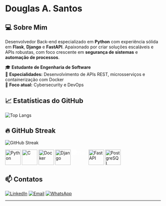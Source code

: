 # Douglas A. Santos

## 💻 Sobre Mim

Desenvolvedor Back-end especializado em **Python** com experiência sólida em **Flask**, **Django** e **FastAPI**. Apaixonado por criar soluções escaláveis e APIs robustas, com foco crescente em **segurança de sistemas** e **automação de processos**.

🎓 **Estudante de Engenharia de Software**  
🔧 **Especialidades:** Desenvolvimento de APIs REST, microsserviços e containerização com Docker  
🚀 **Foco atual:** Cybersecurity e DevOps

## 📈 Estatísticas do GitHub

![Top Langs](https://github-readme-stats.vercel.app/api/top-langs/?username=CodeByDouglas&layout=compact&theme=dark)

## 🔥 GitHub Streak

![GitHub Streak](https://streak-stats.demolab.com/?user=CodeByDouglas&theme=dark)

<p align="left">
  <img src="https://cdn.jsdelivr.net/gh/devicons/devicon/icons/python/python-original.svg" alt="Python" width="50" height="50"/>
  <img src="https://cdn.jsdelivr.net/gh/devicons/devicon/icons/c/c-original.svg" alt="C" width="50" height="50"/>
  <img src="https://cdn.jsdelivr.net/gh/devicons/devicon/icons/docker/docker-original.svg" alt="Docker" width="50" height="50"/>
  <img src="https://cdn.jsdelivr.net/gh/devicons/devicon/icons/django/django-plain.svg" alt="Django" width="50" height="50"/>
  <img src="https://cdn.jsdelivr.net/gh/devicons/devicon/icons/flask/flask-original.svg" alt="Flask" width="50" height="50" style="filter: brightness(0) invert(1);"/>
  <img src="https://cdn.jsdelivr.net/gh/devicons/devicon/icons/fastapi/fastapi-original.svg" alt="FastAPI" width="50" height="50"/>
  <img src="https://cdn.jsdelivr.net/gh/devicons/devicon/icons/postgresql/postgresql-original.svg" alt="PostgreSQL" width="50" height="50"/>
</p>

## 📫 Contatos

[![LinkedIn](https://img.shields.io/badge/LinkedIn-0077B5?style=for-the-badge&logo=linkedin&logoColor=white)](https://www.linkedin.com/in/douglas-almeida-dos-santos-0723152aa)
[![Email](https://img.shields.io/badge/Email-douglas.ofc.2004@gmail.com-D14836?style=for-the-badge&logo=gmail&logoColor=white)](mailto:douglas.ofc.2004@gmail.com)
[![WhatsApp](https://img.shields.io/badge/WhatsApp-25D366?style=for-the-badge&logo=whatsapp&logoColor=white)](https://wa.me/5562993977594)

---


